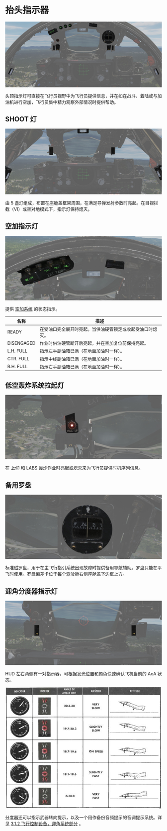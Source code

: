# 抬头指示器

![Overhead Indicators](../../img/pilot_overhead_indicators.jpg)

头顶指示灯可直接在飞行员视野中为飞行员提供信息，并在如在战斗、着陆或与加油机进行空加，飞行员集中精力观察外部情况时提供帮助。

## SHOOT 灯

![LftShoot](../../img/pilot_shoot_lights.jpg)

由 5 盏灯组成，布置在座舱盖框架周围，在满足导弹发射参数时亮起。在目视拦截（VI）或空对地模式下，指示灯保持熄灭。

## 空加指示灯

![AARLights](../../img/pilot_aar_lights.jpg)

提供 [空加系统](../../systems/utility.md#air-refueling-system) 的状态指示。


| 名称       | 描述                                                       |
| ---------- | ---------------------------------------------------------- |
| READY      | 在受油口完全展开时亮起。当供油硬管锁定或收起受油口时熄灭。 |
| DISENGAGED | 作业时供油硬管断开后亮起，并在空加复位前保持亮起。         |
| L.H. FULL  | 指示左手副油箱已满（在地面加油时一样）。                   |
| CTR. FULL  | 指示中线副油箱已满（在地面加油时一样）。                   |
| R.H. FULL  | 指示右手副油箱已满（在地面加油时一样）。                   |

## 低空轰炸系统拉起灯

![LabsPU](../../img/pilot_pull_up_light.jpg)

在 [上仰](../../systems/weapon_systems/arbcs.md) 和 [LABS](../../systems/weapon_systems/arbcs.md) 轰炸作业时亮起或熄灭来为飞行员提供时机序列信息。

## 备用罗盘

![StbyMagComp](../../img/pilot_standby_magnetic_compass.jpg)

标准磁罗盘，用于在主飞行指引系统出现故障时提供备用导航辅助。罗盘只能在平飞时使用。罗盘偏差卡位于每个驾驶舱右侧座舱盖下边框上方。

## 迎角分度器指示灯

![AoA](../../img/pilot_overhead_aoa_indexer.jpg)

HUD 左右两侧有一对指示器，可根据发光位置和颜色快速确认飞机当前的 AoA 状态。

![AoA_table](../../img/AoA_table.jpg)

分度器还可以指示武器转向提示，以及一个用作备份音频提示的音调提示系统。详见 [3.1.2 飞行控制设备，迎角系统部分](../../systems/flight_controls_gear/flight_controls.md#angle-of-attack-system) 。
